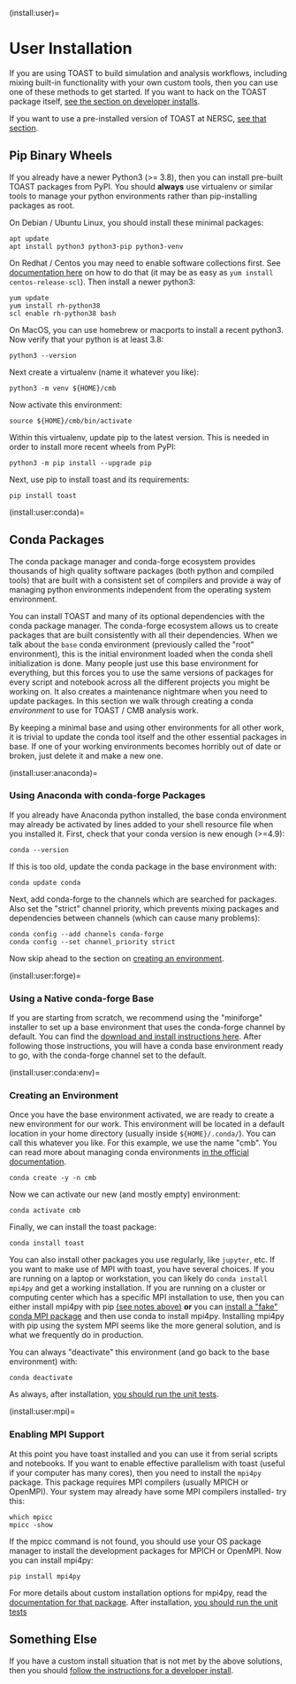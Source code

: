 (install:user)=
# User Installation

If you are using TOAST to build simulation and analysis workflows, including mixing
built-in functionality with your own custom tools, then you can use one of these methods
to get started.  If you want to hack on the TOAST package itself,
[see the section on developer installs](install:dev).

If you want to use a pre-installed version of TOAST at NERSC,
[see that section](nersc:).

## Pip Binary Wheels

If you already have a newer Python3 (\>= 3.8), then you can install pre-built TOAST
packages from PyPI.  You should **always** use virtualenv or similar tools to manage your
python environments rather than pip-installing packages as root.

On Debian / Ubuntu Linux, you should install these minimal packages:

```{code-block} bash
apt update
apt install python3 python3-pip python3-venv
```

On Redhat / Centos you may need to enable software collections first.  See
[documentation here](https://github.com/sclorg/centos-release-scl) on how to do that (it
may be as easy as `yum install centos-release-scl`).  Then install a newer python3:

```{code-block} bash
yum update
yum install rh-python38
scl enable rh-python38 bash
```

On MacOS, you can use homebrew or macports to install a recent python3.
Now verify that your python is at least 3.8:

```{code-block} bash
python3 --version
```

Next create a virtualenv (name it whatever you like):

```{code-block} bash
python3 -m venv ${HOME}/cmb
```

Now activate this environment:

```{code-block} bash
source ${HOME}/cmb/bin/activate
```

Within this virtualenv, update pip to the latest version. This is needed
in order to install more recent wheels from PyPI:

```{code-block} bash
python3 -m pip install --upgrade pip
```

Next, use pip to install toast and its requirements:

```{code-block} bash
pip install toast
```

(install:user:conda)=
## Conda Packages

The conda package manager and conda-forge ecosystem provides thousands of high quality software packages (both python and compiled tools) that are built with a consistent set of compilers and provide a way of managing python environments independent from the operating system environment.

You can install
TOAST and many of its optional dependencies with the conda package manager.  The
conda-forge ecosystem allows us to create packages that are built consistently with all
their dependencies.  When we talk about the `base` conda environment (previously called
the "root" environment), this is the initial environment loaded when the conda shell
initialization is done.  Many people just use this base environment for everything, but
this forces you to use the same versions of packages for every script and notebook
across all the different projects you might be working on.  It also creates a
maintenance nightmare when you need to update packages.  In this section we walk through
creating a conda *environment* to use for TOAST / CMB analysis work.

By keeping a minimal base and using other environments for all other work, it is trivial to
update the conda tool itself and the other essential packages in base.  If one of your
working environments becomes horribly out of date or broken, just delete it and make a
new one.

(install:user:anaconda)=
### Using Anaconda with conda-forge Packages

If you already have Anaconda python installed, the base conda environment may already be
activated by lines added to your shell resource file when you installed it.  First,
check that your conda version is new enough (\>=4.9):

```{code-block} bash
conda --version
```

If this is too old, update the conda package in the base environment with:

```{code-block} bash
conda update conda
```

Next, add conda-forge to the channels which are searched for packages.  Also set the
"strict" channel priority, which prevents mixing packages and dependencies between
channels (which can cause many problems):

```{code-block} bash
conda config --add channels conda-forge
conda config --set channel_priority strict
```

Now skip ahead to the section on [creating an environment](install:user:conda:env).

(install:user:forge)=
### Using a Native conda-forge Base

If you are starting from scratch, we recommend using the "miniforge" installer to set up
a base environment that uses the conda-forge channel by default.  You can find the
[download and install instructions here](https://github.com/conda-forge/miniforge/#download).
After following those instructions, you will have a conda base environment ready to go,
with the conda-forge channel set to the default.


(install:user:conda:env)=
### Creating an Environment

Once you have the base environment activated, we are ready to create a new environment
for our work.  This environment will be located in a default location in your home
directory (usually inside `${HOME}/.conda/`).  You can call this whatever you like.  For
this example, we use the name "cmb".  You can read more about managing conda
environments
[in the official documentation](https://docs.conda.io/projects/conda/en/latest/user-guide/tasks/manage-environments.html).

```{code-block} bash
conda create -y -n cmb
```

Now we can activate our new (and mostly empty) environment:

```{code-block} bash
conda activate cmb
```

Finally, we can install the toast package:

```{code-block} bash
conda install toast
```

You can also install other packages you use regularly, like `jupyter`, etc.  If you want
to make use of MPI with toast, you have several choices.  If you are running on a laptop
or workstation, you can likely do `conda install mpi4py` and get a working installation.
If you are running on a cluster or computing center which has a specific MPI
installation to use, then you can either install mpi4py with pip
[(see notes above)](install:user:mpi) **or** you can
[install a "fake" conda MPI package](https://conda-forge.org/docs/user/tipsandtricks.html#using-external-message-passing-interface-mpi-libraries)
and then use conda to install mpi4py.  Installing mpi4py with pip using the system MPI
seems like the more general solution, and is what we frequently do in production.

You can always "deactivate" this environment (and go back to the base environment) with:

```{code-block} bash
conda deactivate
```

As always, after installation, [you should run the unit tests](install:test).



(install:user:mpi)=
### Enabling MPI Support

At this point you have toast installed and you can use it from serial scripts and
notebooks.  If you want to enable effective parallelism with toast (useful if your
computer has many cores), then you need to install the `mpi4py` package.  This package
requires MPI compilers (usually MPICH or OpenMPI).  Your system may already have some
MPI compilers installed- try this:

```{code-block} bash
which mpicc
mpicc -show
```

If the mpicc command is not found, you should use your OS package manager to install the
development packages for MPICH or OpenMPI.  Now you can install mpi4py:

```{code-block} bash
pip install mpi4py
```

For more details about custom installation options for mpi4py, read the [documentation
for that package](https://mpi4py.readthedocs.io/en/stable/install.html).  After
installation, [you should run the unit tests](install:test)



## Something Else

If you have a custom install situation that is not met by the above solutions, then you
should [follow the instructions for a developer install](install:dev).

